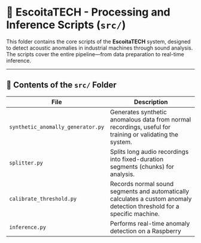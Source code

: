 # 🧠 EscoitaTECH - Processing and Inference Scripts (`src/`)

This folder contains the core scripts of the **EscoitaTECH** system, designed to detect acoustic anomalies in industrial machines through sound analysis. The scripts cover the entire pipeline—from data preparation to real-time inference.

---

## 📁 Contents of the `src/` Folder

| File                              | Description                                                                                                             |
| --------------------------------- | ----------------------------------------------------------------------------------------------------------------------- |
| `synthetic_anomally_generator.py` | Generates synthetic anomalous data from normal recordings, useful for training or validating the system.                |
| `splitter.py`                     | Splits long audio recordings into fixed-duration segments (chunks) for analysis.                                        |
| `calibrate_threshold.py`          | Records normal sound segments and automatically calculates a custom anomaly detection threshold for a specific machine. |
| `inference.py`                    | Performs real-time anomaly detection on a Raspberry                                                                     |
